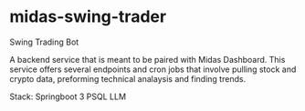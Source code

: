 # midas-swing-trader
Swing Trading Bot 

A backend service that is meant to be paired with Midas Dashboard.
This service offers several endpoints and cron jobs that involve pulling stock and crypto data, preforming technical analaysis and finding trends.

Stack:
Springboot 3
PSQL
LLM
